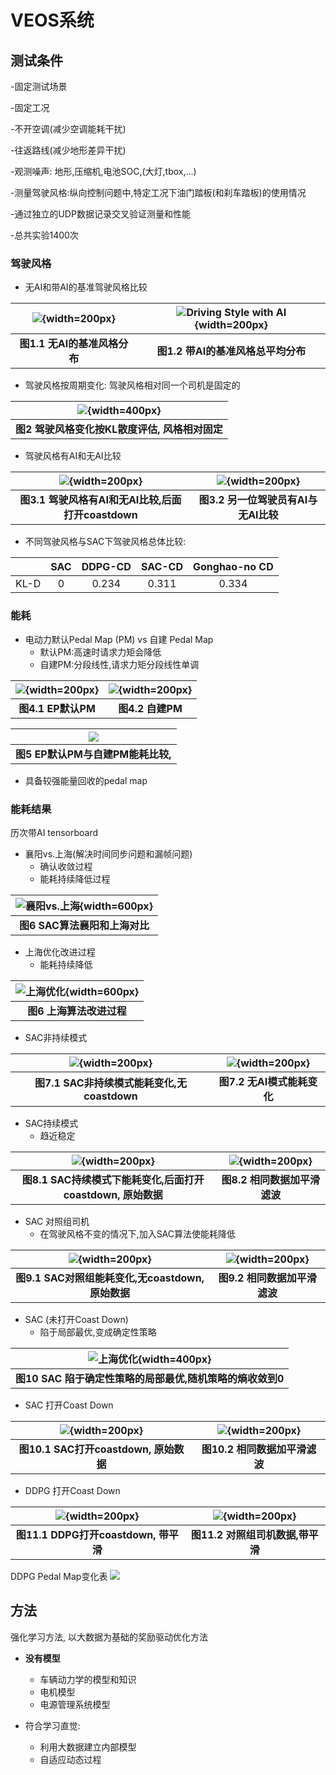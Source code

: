 <!-- pandoc veos-report-2021-08.md --pdf-engine=xelatex -o veos-report-2021.08.pdf -V mainfont='Noto Sans CJK SC' -->
<!-- mainfont='Source Han Sans SC' -->
<!-- mainfont='Noto Serif CJK SC' -->
<!-- pandoc veos-report-2021-08.md --pdf-engine=xelatex -o veos-report-2021.08.docx -V CJKmainfont='Source Han Sans SC' --wrap=preserve -->

# VEOS系统 


## 测试条件

-固定测试场景

-固定工况

-不开空调(减少空调能耗干扰)

-往返路线(减少地形差异干扰)

-观测噪声: 地形,压缩机,电池SOC,(大灯,tbox,...)

-测量驾驶风格:纵向控制问题中,特定工况下油门踏板(和刹车踏板)的使用情况

-通过独立的UDP数据记录交叉验证测量和性能

-总共实验1400次

### 驾驶风格

- 无AI和带AI的基准驾驶风格比较
  
|![](veos-report-image/no-ai-driving-style.png){width=200px}|![Driving Style with AI](veos-report-image/ai-driving-style.png){width=200px}|
|:--:|:--:|
|<b> 图1.1 无AI的基准风格分布</b>|<b>图1.2 带AI的基准风格总平均分布</b>|

- 驾驶风格按周期变化: 驾驶风格相对同一个司机是固定的
  
|![](veos-report-image/driving-filted.png){width=400px}|
|:--:|
|<b>图2 驾驶风格变化按KL散度评估, 风格相对固定</b>|

- 驾驶风格有AI和无AI比较

|![](veos-report-image/xr-drvingstyle.png){width=200px}|![](veos-report-image/g-drvingstyle.png){width=200px}|
|:--:|:--:|
|<b>图3.1 驾驶风格有AI和无AI比较,后面打开coastdown</b>|<b>图3.2 另一位驾驶员有AI与无AI比较</b>|



- 不同驾驶风格与SAC下驾驶风格总体比较:

| |SAC|DDPG-CD|SAC-CD|Gonghao-no CD|
|:--:|:--:|:--:|:--:|:--:|
|KL-D|0 |0.234|0.311 | 0.334|
### 能耗
  - 电动力默认Pedal Map (PM) vs 自建 Pedal Map
    - 默认PM:高速时请求力矩会降低
    - 自建PM:分段线性,请求力矩分段线性单调




|![](veos-report-image/ep-default-pm.png){width=200px}|![](veos-report-image/self-made-pm.png){width=200px}|
|:--:|:--:|
|<b>图4.1 EP默认PM</b>|<b>图4.2 自建PM</b>| |

|![](veos-report-image/defaultSelfmade_Comp.png)|
|:--:|
|<b>图5 EP默认PM与自建PM能耗比较, </b>|

 - 具备较强能量回收的pedal map

### 能耗结果
历次带AI tensorboard
- 襄阳vs.上海(解决时间同步问题和漏帧问题)
  - 确认收敛过程
  - 能耗持续降低过程
  
|![襄阳vs.上海](veos-report-image/KWH.png){width=600px}|
|:--:|
|<b>图6 SAC算法襄阳和上海对比</b>|


- 上海优化改进过程
  - 能耗持续降低  

|![上海优化](veos-report-image/WH.png){width=600px}|
|:--:|
|<b>图6 上海算法改进过程 </b>|

- SAC非持续模式

|![](veos-report-image/x-ai-0.6f.png){width=200px}|![](veos-report-image/x-noai-0.6f.png){width=200px}|
|:--:|:--:|
|<b>图7.1 SAC非持续模式能耗变化,无coastdown</b>|<b>图7.2 无AI模式能耗变化</b>| |



- SAC持续模式
	- 趋近稳定
  
|![](veos-report-image/xr-ai-comp-nof.png){width=200px}|![](veos-report-image/xr-ai-comp-0.6f.png){width=200px}|
|:--:|:--:|
|<b>图8.1 SAC持续模式下能耗变化,后面打开coastdown, 原始数据</b>|<b>图8.2 相同数据加平滑滤波</b>|

- SAC 对照组司机
	- 在驾驶风格不变的情况下,加入SAC算法使能耗降低

|![](veos-report-image/g-ai-after-comp-nof.png){width=200px}|![](veos-report-image/g-ai-after-comp-0.6f.png){width=200px}|
|:--:|:--:|
|<b>图9.1 SAC对照组能耗变化,无coastdown, 原始数据</b>|<b>图9.2 相同数据加平滑滤波</b>|

- SAC (未打开Coast Down)
  - 陷于局部最优,变成确定性策略

|![上海优化](veos-report-image/SAC-local-optimum.png){width=400px}|
|:--:|
|<b>图10 SAC 陷于确定性策略的局部最优,随机策略的熵收敛到0</b>|

- SAC 打开Coast Down

|![](veos-report-image/x-tfcd-nof.png){width=200px}|![](veos-report-image/x-tfcd-0.6f.png){width=200px}|
|:--:|:--:|
|<b>图10.1 SAC打开coastdown, 原始数据</b>|<b>图10.2 相同数据加平滑滤波</b>|


- DDPG 打开Coast Down

|![](veos-report-image/x-ddpg-0.6f.png){width=200px}|![](veos-report-image/d-ai-comp-0.6f.png){width=200px}|
|:--:|:--:|
|<b>图11.1 DDPG打开coastdown, 带平滑</b>|<b>图11.2 对照组司机数据,带平滑</b>|

DDPG Pedal Map变化表
![](veos-report-image/liuddpg_pm_variation_opt.gif)


## 方法

强化学习方法, 以大数据为基础的奖励驱动优化方法

- **没有模型** 
  - 车辆动力学的模型和知识
  - 电机模型
  - 电源管理系统模型

- 符合学习直觉:
  - 利用大数据建立内部模型
  - 自适应动态过程

